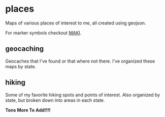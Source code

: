 places
======

Maps of various places of interest to me, all created using geojson.

For marker symbols checkout [MAKI](https://www.mapbox.com/maki/).


geocaching
----------

Geocaches that I've found or that where not there.  I've organized these maps by state.


hiking
------

Some of my favorite hiking spots and points of interest.  Also organized by state, but broken down into areas in each state.

**Tons More To Add!!!!**